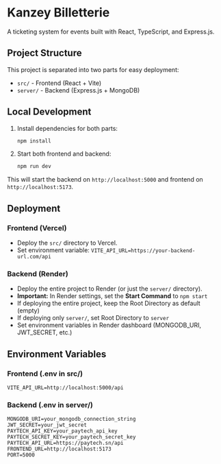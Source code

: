 # Kanzey Billetterie

A ticketing system for events built with React, TypeScript, and Express.js.

## Project Structure

This project is separated into two parts for easy deployment:

- `src/` - Frontend (React + Vite)
- `server/` - Backend (Express.js + MongoDB)

## Local Development

1. Install dependencies for both parts:
   ```bash
   npm install
   ```

2. Start both frontend and backend:
   ```bash
   npm run dev
   ```

This will start the backend on `http://localhost:5000` and frontend on `http://localhost:5173`.

## Deployment

### Frontend (Vercel)
- Deploy the `src/` directory to Vercel.
- Set environment variable: `VITE_API_URL=https://your-backend-url.com/api`

### Backend (Render)
- Deploy the entire project to Render (or just the `server/` directory).
- **Important:** In Render settings, set the **Start Command** to `npm start`
- If deploying the entire project, keep the Root Directory as default (empty)
- If deploying only `server/`, set Root Directory to `server`
- Set environment variables in Render dashboard (MONGODB_URI, JWT_SECRET, etc.)

## Environment Variables

### Frontend (.env in src/)
```
VITE_API_URL=http://localhost:5000/api
```

### Backend (.env in server/)
```
MONGODB_URI=your_mongodb_connection_string
JWT_SECRET=your_jwt_secret
PAYTECH_API_KEY=your_paytech_api_key
PAYTECH_SECRET_KEY=your_paytech_secret_key
PAYTECH_API_URL=https://paytech.sn/api
FRONTEND_URL=http://localhost:5173
PORT=5000
